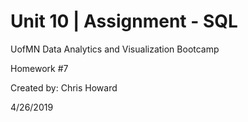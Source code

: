 # Unit 10 | Assignment - SQL

UofMN Data Analytics and Visualization Bootcamp

Homework #7

Created by: Chris Howard

4/26/2019

